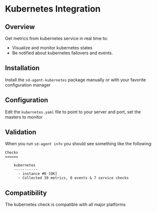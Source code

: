 # Kubernetes Integration

## Overview

Get metrics from kubernetes service in real time to:

* Visualize and monitor kubernetes states
* Be notified about kubernetes failovers and events.

## Installation

Install the `sd-agent-kubernetes` package manually or with your favorite configuration manager

## Configuration

Edit the `kubernetes.yaml` file to point to your server and port, set the masters to monitor

## Validation

When you run `sd-agent info` you should see something like the following:

    Checks
    ======

        kubernetes
        -----------
          - instance #0 [OK]
          - Collected 39 metrics, 0 events & 7 service checks

## Compatibility

The kubernetes check is compatible with all major platforms
